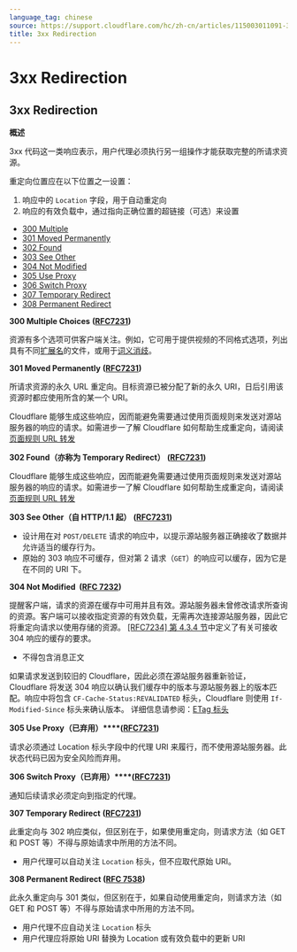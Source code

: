 ```yaml
---
language_tag: chinese
source: https://support.cloudflare.com/hc/zh-cn/articles/115003011091-3xx-Redirection
title: 3xx Redirection
---
```


# 3xx Redirection

## 3xx Redirection

**概述**

3xx 代码这一类响应表示，用户代理必须执行另一组操作才能获取完整的所请求资源。

重定向位置应在以下位置之一设置：

1.  响应中的 `Location` 字段，用于自动重定向
2.  响应的有效负载中，通过指向正确位置的超链接（可选）来设置

-   [300 Multiple](https://support.cloudflare.com/hc/zh-cn/articles/115003011091-3xx-Redirection#code_300)
-   [301 Moved Permanently](https://support.cloudflare.com/hc/zh-cn/articles/115003011091-3xx-Redirection#code_301)
-   [302 Found](https://support.cloudflare.com/hc/zh-cn/articles/115003011091-3xx-Redirection#code_302)
-   [303 See Other](https://support.cloudflare.com/hc/zh-cn/articles/115003011091-3xx-Redirection#code_303)
-   [304 Not Modified](https://support.cloudflare.com/hc/zh-cn/articles/115003011091-3xx-Redirection#code_304)
-   [305 Use Proxy](https://support.cloudflare.com/hc/zh-cn/articles/115003011091-3xx-Redirection#code_305)
-   [306 Switch Proxy](https://support.cloudflare.com/hc/zh-cn/articles/115003011091-3xx-Redirection#code_306)
-   [307 Temporary Redirect](https://support.cloudflare.com/hc/zh-cn/articles/115003011091-3xx-Redirection#code_307)
-   [308 Permanent Redirect](https://support.cloudflare.com/hc/zh-cn/articles/115003011091-3xx-Redirection#code_308)

**300 Multiple Choices** **(**[**RFC7231**](https://tools.ietf.org/html/rfc7231)**)**

资源有多个选项可供客户端关注。例如，它可用于提供视频的不同格式选项，列出具有不同[扩展名](https://en.wikipedia.org/wiki/File_extensions)的文件，或用于[词义消歧](https://en.wikipedia.org/wiki/Word_sense_disambiguation)。

**301 Moved Permanently** **(**[**RFC7231**](https://tools.ietf.org/html/rfc7231)**)**

所请求资源的永久 URL 重定向。目标资源已被分配了新的永久 URI，日后引用该资源时都应使用所含的某一个 URI。

Cloudflare 能够生成这些响应，因而能避免需要通过使用页面规则来发送对源站服务器的响应的请求。如需进步一了解 Cloudflare 如何帮助生成重定向，请阅读[页面规则 URL 转发](https://blog.cloudflare.com/introducing-pagerules-url-forwarding/)

**302 Found（亦称为 Temporary Redirect）** **(**[**RFC7231**](https://tools.ietf.org/html/rfc7231)**)**


Cloudflare 能够生成这些响应，因而能避免需要通过使用页面规则来发送对源站服务器的响应的请求。如需进步一了解 Cloudflare 如何帮助生成重定向，请阅读[页面规则 URL 转发](https://blog.cloudflare.com/introducing-pagerules-url-forwarding/)

**303 See Other（自 HTTP/1.1 起）** **(**[**RFC7231**](https://tools.ietf.org/html/rfc7231)**)**


-   设计用在对 `POST/DELETE` 请求的响应中，以提示源站服务器正确接收了数据并允许适当的缓存行为。
-   原始的 303 响应不可缓存，但对第 2 请求（`GET`）的响应可以缓存，因为它是在不同的 URI 下。

**304 Not Modified  (**[**RFC 7232**](https://tools.ietf.org/html/rfc7232)**)**

提醒客户端，请求的资源在缓存中可用并且有效。源站服务器未曾修改请求所查询的资源。客户端可以接收指定资源的有效负载，无需再次连接源站服务器，因此它将重定向请求以使用存储的资源。 [\[RFC7234\] 第 4.3.4 节](https://tools.ietf.org/html/rfc7234#section-4.3.4)中定义了有关可接收 304 响应的缓存的要求。


-   不得包含消息正文


如果请求发送到较旧的 Cloudflare，因此必须在源站服务器重新验证，Cloudflare 将发送 304 响应以确认我们缓存中的版本与源站服务器上的版本匹配。响应中将包含 `CF-Cache-Status:REVALIDATED` 标头，Cloudflare 则使用 `If-Modified-Since` 标头来确认版本。 详细信息请参阅：[ETag 标头](https://support.cloudflare.com/hc/en-us/articles/218505467)

**305 Use Proxy（已弃用）****(**[**RFC7231**](https://tools.ietf.org/html/rfc7231)**)**

请求必须通过 Location 标头字段中的代理 URI 来履行，而不使用源站服务器。此状态代码已因为安全风险而弃用。

**306 Switch Proxy（已弃用）****(**[**RFC7231**](https://tools.ietf.org/html/rfc7231)**)**

通知后续请求必须定向到指定的代理。

**307 Temporary Redirect** **(**[**RFC7231**](https://tools.ietf.org/html/rfc7231)**)**

此重定向与 302 响应类似，但区别在于，如果使用重定向，则请求方法（如 GET 和 POST 等）不得与原始请求中所用的方法不同。

-   用户代理可以自动关注 `Location` 标头，但不应取代原始 URI。

**308 Permanent Redirect (**[**RFC 7538**](https://tools.ietf.org/html/rfc7538#section-3)**)**

此永久重定向与 301 类似，但区别在于，如果自动使用重定向，则请求方法（如 GET 和 POST 等）不得与原始请求中所用的方法不同。

-   用户代理不应自动关注 `Location` 标头
-   用户代理应将原始 URI 替换为 Location 或有效负载中的更新 URI
